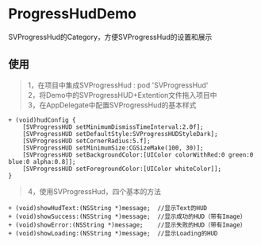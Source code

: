 # ProgressHudDemo
SVProgressHud的Category，方便SVProgressHud的设置和展示

## 使用
>1，在项目中集成SVProgressHud : pod 'SVProgressHud' <br>
2，将Demo中的SVProgressHUD+Extention文件拖入项目中 <br>
3，在AppDelegate中配置SVProgressHud的基本样式 <br>

``` Object-C
+ (void)hudConfig {
    [SVProgressHUD setMinimumDismissTimeInterval:2.0f];
    [SVProgressHUD setDefaultStyle:SVProgressHUDStyleDark];
    [SVProgressHUD setCornerRadius:5.f];
    [SVProgressHUD setMinimumSize:CGSizeMake(100, 30)];
    [SVProgressHUD setBackgroundColor:[UIColor colorWithRed:0 green:0 blue:0 alpha:0.8]];
    [SVProgressHUD setForegroundColor:[UIColor whiteColor]];
}
```

>4，使用SVProgressHud，四个基本的方法
  
 ``` Object-C
 + (void)showHudText:(NSString *)message;  //显示Text的HUD
 + (void)showSuccess:(NSString *)message;  //显示成功的HUD（带有Image）
 + (void)showError:(NSString *)message;    //显示失败的HUD（带有Image）
 + (void)showLoading:(NSString *)message;  //显示Loading的HUD
